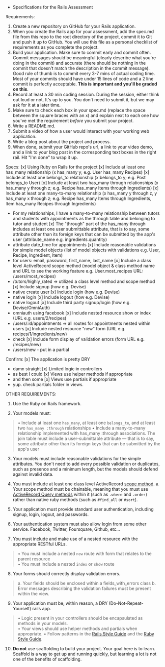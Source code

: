 * Specifications for the Rails Assessment

Requirements:
1. Create a new repository on GitHub for your Rails application.
2. When you create the Rails app for your assessment, add the spec.md file from this repo to the root directory of the project, commit it to Git and push it up to GitHub. You will use this file as a personal checklist of requirements as you complete the project.
3. Build your application. Make sure to commit early and commit often. Commit messages should be meaningful (clearly describe what you're doing in the commit) and accurate (there should be nothing in the commit that doesn't match the description in the commit message). Good rule of thumb is to commit every 3-7 mins of actual coding time. Most of your commits should have under 15 lines of code and a 2 line commit is perfectly acceptable. **This is important and you'll be graded on this**.
4. Record at least a 30 min coding session. During the session, either think out loud or not. It's up to you. You don't need to submit it, but we may ask for it at a later time.
5. Make sure to check each box in your spec.md (replace the space between the square braces with an x) and explain next to each one how you've met the requirement *before* you submit your project.
6. Write a README.md.
7. Submit a video of how a user would interact with your working web application.
8. Write a blog post about the project and process.
9. When done, submit your GitHub repo's url, a link to your video demo, and a link to your blog post in the corresponding text boxes in the right rail. Hit "I'm done" to wrap it up.


Specs:
[x] Using Ruby on Rails for the project
[x] Include at least one has_many relationship (x has_many y; e.g. User has_many Recipes) 
[x] Include at least one belongs_to relationship (x belongs_to y; e.g. Post belongs_to User)
[x] Include at least two has_many through relationships (x has_many y through z; e.g. Recipe has_many Items through Ingredients)
[x] Include at least one many-to-many relationship (x has_many y through z, y has_many x through z; e.g. Recipe has_many Items through Ingredients, Item has_many Recipes through Ingredients)
  - For my relationships, I have a many-to-many relationship between tutors and students with appointments as the through table and belonging to tutor and student
[x] The "through" part of the has_many through includes at least one user submittable attribute, that is to say, some attribute other than its foreign keys that can be submitted by the app's user (attribute_name e.g. ingredients.quantity)
  - attribute date_time for appointments
[x] Include reasonable validations for simple model objects (list of model objects with validations e.g. User, Recipe, Ingredient, Item)
  - for users: email, password, first_name, last_name
[x] Include a class level ActiveRecord scope method (model object & class method name and URL to see the working feature e.g. User.most_recipes URL: /users/most_recipes)
  - /tutors/highly_rated => utilized a class level method and scope method
[x] Include signup (how e.g. Devise)
  - native create user
[x] Include login (how e.g. Devise)
  - native login
[x] Include logout (how e.g. Devise)
  - native logout
[x] Include third party signup/login (how e.g. Devise/OmniAuth)
  - omniauth using facebook
[x] Include nested resource show or index (URL e.g. users/2/recipes)
  - /users/:id/appointments => all routes for appointments nested within users
[x] Include nested resource "new" form (URL e.g. recipes/1/ingredients/new)
  - check
[x] Include form display of validation errors (form URL e.g. /recipes/new)
  - /users/new - put in a partial

Confirm:
[x] The application is pretty DRY
  - damn straight
[x] Limited logic in controllers
  - as best I could
[x] Views use helper methods if appropriate
  - and then some
[x] Views use partials if appropriate
  - yup. check partials folder in views.


OTHER REQUIREMENTS:

1. Use the Ruby on Rails framework.

2. Your models must:  
  > • Include at least one `has_many`, at least one `belongs_to`, and at least two `has_many :through` relationships 
  > • Include a many-to-many relationship implemented with has_many :through associations. The join table must include a user-submittable attribute — that is to say, some attribute other than its foreign keys that can be submitted by the app's user

3. Your models must include reasonable validations for the simple attributes. You don't need to add every possible validation or duplicates, such as presence and a minimum length, but the models should defend against invalid data.

4. You must include at least one class level ActiveRecord [scope method](https://guides.rubyonrails.org/active_record_querying.html#scopes).
  a. Your scope method must be chainable, meaning that you must use [ActiveRecord Query methods](https://guides.rubyonrails.org/active_record_querying.html) within it (such as `.where` and `.order`) rather than native ruby methods (such as `#find_all` or `#sort`).

5. Your application must provide standard user authentication, including signup, login, logout, and passwords.

6. Your authentication system must also allow login from some other service. Facebook, Twitter, Foursquare, Github, etc...

7. You must include and make use of a nested resource with the appropriate RESTful URLs.
  > • You must include a nested `new` route with form that relates to the parent resource   
  > • You must include a nested `index` or `show` route

8. Your forms should correctly display validation errors.
  > a. Your fields should be enclosed within a fields_with_errors class
  > b. Error messages describing the validation failures must be present within the view.

9. Your application must be, within reason, a DRY (Do-Not-Repeat-Yourself) rails app. 
  > • Logic present in your controllers should be encapsulated as methods in your models.  
  > • Your views should use helper methods and partials when appropriate. 
  > • Follow patterns in the [Rails Style Guide](https://github.com/bbatsov/rails-style-guide) and the [Ruby Style Guide](https://github.com/bbatsov/ruby-style-guide).

10. **Do not** use scaffolding to build your project. Your goal here is to learn. Scaffold is a way to get up and running quickly, but learning a lot is not one of the benefits of scaffolding.

